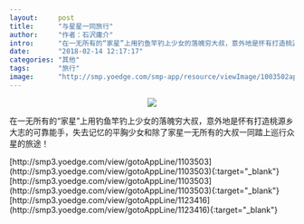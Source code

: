 ```yaml
---
layout:     post
title:      "与星星一同旅行"
author:     "作者：石沢庸介"
intro:      "在一无所有的“家星”上用钓鱼竿钓上少女的落魄穷大叔，意外地是怀有打造桃源乡大志的可靠能手，失去记忆的平胸少女和除了家星一无所有的大叔一同踏上巡行众星的旅途！"
date:       "2018-02-14 12:17:17"
categories: "其他"
tags:       "旅行"
image:      "http://smp.yoedge.com/smp-app/resource/viewImage/1003502appline.png"
---
```

<div style="text-align: center">
<p><img src="http://smp.yoedge.com/smp-app/resource/viewImage/1003502appline.png"/></p>
</div>
<p class="post-meta">
<span>在一无所有的“家星”上用钓鱼竿钓上少女的落魄穷大叔，意外地是怀有打造桃源乡大志的可靠能手，失去记忆的平胸少女和除了家星一无所有的大叔一同踏上巡行众星的旅途！</span>
</p>
[http://smp3.yoedge.com/view/gotoAppLine/1103503](http://smp3.yoedge.com/view/gotoAppLine/1103503){:target="_blank"}
[http://smp3.yoedge.com/view/gotoAppLine/1103503](http://smp3.yoedge.com/view/gotoAppLine/1103503){:target="_blank"}
[http://smp3.yoedge.com/view/gotoAppLine/1123416](http://smp3.yoedge.com/view/gotoAppLine/1123416){:target="_blank"}


